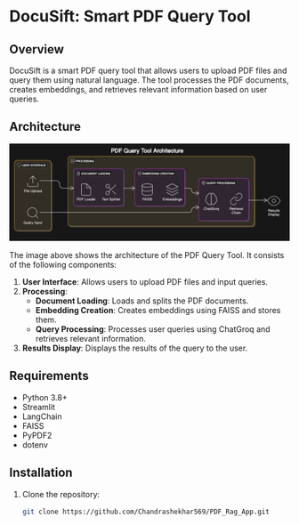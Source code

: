 # DocuSift: Smart PDF Query Tool

## Overview
DocuSift is a smart PDF query tool that allows users to upload PDF files and query them using natural language. The tool processes the PDF documents, creates embeddings, and retrieves relevant information based on user queries.

## Architecture
![PDF Query Tool Architecture](diagram.png)

The image above shows the architecture of the PDF Query Tool. It consists of the following components:

1. **User Interface**: Allows users to upload PDF files and input queries.
2. **Processing**: 
   - **Document Loading**: Loads and splits the PDF documents.
   - **Embedding Creation**: Creates embeddings using FAISS and stores them.
   - **Query Processing**: Processes user queries using ChatGroq and retrieves relevant information.
3. **Results Display**: Displays the results of the query to the user.

## Requirements
- Python 3.8+
- Streamlit
- LangChain
- FAISS
- PyPDF2
- dotenv

## Installation
1. Clone the repository:
   ```bash
   git clone https://github.com/Chandrashekhar569/PDF_Rag_App.git
   
